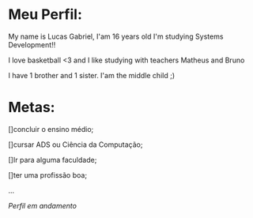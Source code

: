 # Meu Perfil:

My name is Lucas Gabriel, I'am 16 years old
I'm studying Systems Development!!

I love basketball <3 and I like studying with teachers Matheus and Bruno

I have 1 brother and 1 sister. I'am the middle child ;)

# Metas:

[]concluir o ensino médio;

[]cursar ADS ou Ciência da Computação;

[]Ir para alguma faculdade;

[]ter uma profissão boa;

...

*Perfil em andamento*